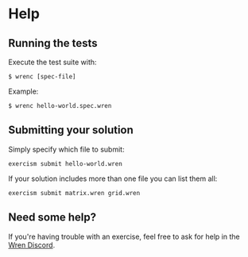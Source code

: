 # Help

## Running the tests

Execute the test suite with:

```
$ wrenc [spec-file]
```

Example:

```
$ wrenc hello-world.spec.wren
```


## Submitting your solution

Simply specify which file to submit:

```
exercism submit hello-world.wren
```

If your solution includes more than one file you can list them all:

```
exercism submit matrix.wren grid.wren
```


## Need some help?

If you're having trouble with an exercise, feel free to ask for help in the [Wren Discord](https://discord.gg/VTzuWmBavH).